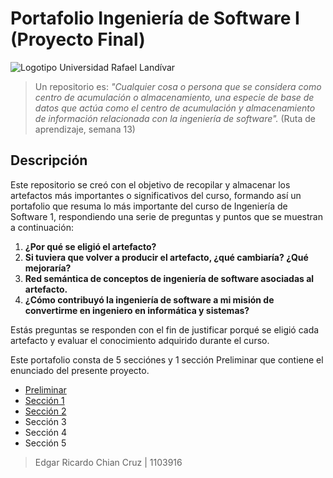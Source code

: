# Portafolio Ingeniería de Software I (Proyecto Final)

![Logotipo Universidad Rafael Landívar](https://consystec-dev.com/TEMPORAL/URL/logourl.png)

>Un repositorio es: *"Cualquier cosa o persona que se considera como centro de acumulación o almacenamiento, una especie de base de datos que actúa como el centro de acumulación y almacenamiento de información relacionada con la ingeniería de software".* (Ruta de aprendizaje, semana 13)

## Descripción

Este repositorio se creó con el objetivo de recopilar y almacenar los artefactos más importantes o significativos del curso, formando así un portafolio que resuma lo más importante del curso de Ingeniería de Software 1, respondiendo una serie de preguntas y puntos que se muestran a continuación:

1. **¿Por qué se eligió el artefacto?**
2. **Si tuviera que volver a producir el artefacto, ¿qué cambiaría? ¿Qué mejoraría?**
3. **Red semántica de conceptos de ingeniería de software asociadas al artefacto.**
4. **¿Cómo contribuyó la ingeniería de software a mi misión de convertirme en ingeniero en informática y sistemas?**

Estás preguntas se responden con el fin de justificar porqué se eligió cada artefacto y evaluar el conocimiento adquirido durante el curso.

Este portafolio consta de 5 secciónes y 1 sección Preliminar que contiene el enunciado del presente proyecto.

- [Preliminar](https://github.com/ricardochianc/Portafolio_IngSoftware/tree/main/preliminar)
- [Sección 1](https://github.com/ricardochianc/Portafolio_IngSoftware/tree/main/Seccion1)
- [Sección 2](https://github.com/ricardochianc/Portafolio_IngSoftware/tree/main/Seccion2)
- Sección 3
- Sección 4
- Sección 5

>Edgar Ricardo Chian Cruz | 1103916
